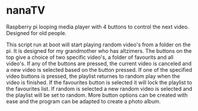 # nanaTV
Raspberry pi looping media player with 4 buttons to control the next video. Designed for old people.

This script run at boot will start playing random video's from a folder on the pi.
It is designed for my grandmother who has altzimers.
The buttons on the top give a choice of two specific video's, a folder of favourits and all video's.
If any of the buttons are pressed, the current video is canceled and a new video is selected based on the button pressed.
If one of the specified video buttons is pressed, the playlist returnes to random play when the video is finished. 
If the favourites button is selected it will lock the playlist to the favourites list.
If random is selected a new random video is selected and the playlist will be set to random.
More button options can be created with ease and the program can be adapted to create a photo album.
